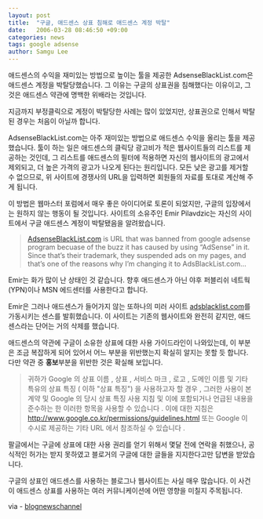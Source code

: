 ```yaml
---
layout: post
title:  "구글, 애드센스 상표 침해로 애드센스 계정 박탈"
date:   2006-03-28 08:46:50 +09:00
categories: news
tags: google adsense
author: Samgu Lee
---
```

애드센스의 수익을 재미있는 방법으로 높이는 툴을 제공한 AdsenseBlackList.com은 애드센스 계정을 박탈당했습니다. 그 이유는 구글의 상표권을 침해했다는 이유이고, 그것은 애드센스 약관에 명백한 위배라는 것입니다.

지금까지 부정클릭으로 계정이 박탈당한 사례는 많이 있었지만, 상표권으로 인해서 박탈된 경우는 처음이 아닐까 합니다.

AdsenseBlackList.com는 아주 재미있는 방법으로 애드센스 수익을 올리는 툴을 제공했습니다. 툴이 하는 일은 애드센스의 클릭당 광고비가 적은 웹사이트들의 리스트를 제공하는 것인데, 그 리스트를 애드센스의 필터에 적용하면 자신의 웹사이트의 광고에서 제외되고, 더 높은 가격의 광고가 나오게 된다는 원리입니다. 모든 낮은 광고를 제거할 수 없으므로, 위 사이트에 경쟁사의 URL을 입력하면 회원들의 자료를 토대로 계산해 주게 됩니다.

이 방법은 웹마스터 포럼에서 매우 좋은 아이디어로 토론이 되었지만, 구글의 입장에서는 원하지 않는 행동이 될 것입니다. 사이트의 소유주인 Emir Pilavdzic는 자신의 사이트에서 구글 애드센스 계정이 박탈됐음을 알려왔습니다.

> <a href="http://www.adsenseblacklist.com/">AdsenseBlackList.com</a> is URL that was banned from google adsense program becuase of the buzz it has caused by using &#8220;AdSense&#8221; in it. Since that&#8217;s their trademark, they suspended ads on my pages, and that&#8217;s one of the reasons why I&#8217;m changing it to AdsBlackList.com&#8230;

Emir는 화가 많이 난 상태인 것 같습니다. 향후 애드센스가 아닌 야후 퍼블리쉬 네트웍(YPN)이나 MSN 에드센터를 사용한다고 합니다.

Emir은 그러나 애드센스가 들어가지 않는 또하나의 미러 사이트 [adsblacklist.com](http://www.adsblacklist.com/)를 가동시키는 센스를 발휘했습니다. 이 사이트는 기존의 웹사이트와 완전히 같지만, 애드센스라는 단어는 거의 삭제를 했습니다.

애드센스의 약관에 구글이 소유한 상표에 대한 사용 가이드라인이 나와있는데, 이 부분은 조금 복잡하게 되어 있어서 어느 부분을 위반했는지 확실히 알지는 못할 듯 합니다. 다만 약관 중 <b>홍보</b>부분을 위반한 것은 확실해 보입니다.

> 귀하가 Google 의 상표 이름 , 상표 , 서비스 마크 , 로고 , 도메인 이름 및 기타 특유의 상표 특징 ( 이하 "상표 특징") 을 사용하고자 할 경우 , 그러한 사용이 본 계약 및 Google 의 당시 상표 특징 사용 지침 및 이에 포함되거나 언급된 내용을 준수하는 한 이러한 항목을 사용할 수 있습니다 . 이에 대한 지침은 http://www.google.co.kr/permissions/guidelines.html 또는 Google 이 수시로 제공하는 기타 URL 에서 참조하실 수 있습니다 . 

팔글에서는 구글에 상표에 대한 사용 권리를 얻기 위해서 몇달 전에 연락을 취했으나, 공식적인 허가는 받지 못하였고 블로거의 구글에 대한 글들을 지지한다고만 답변을 받았습니다.

구글의 상표인 애드센스를 사용하는 블로그나 웹사이트는 사실 매우 많습니다. 이 사건이 애드센스 상표를 사용하는 여러 커뮤니케이션에 어떤 영향을 미칠지 주목됩니다.

via - [blognewschannel](http://google.blognewschannel.com/index.php/archives/2006/03/27/adsense-blacklist-blacklisted-from-adsense/)
